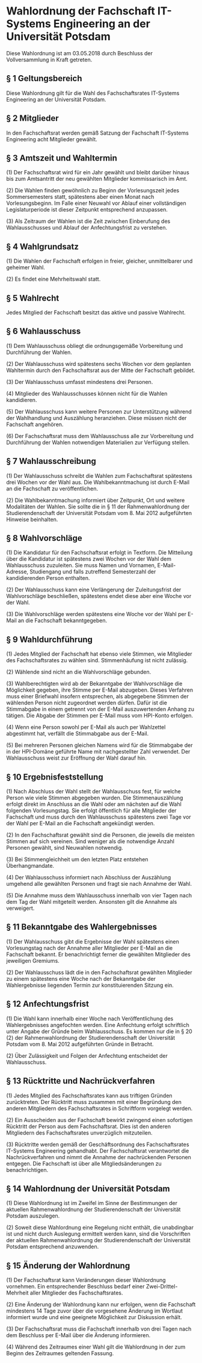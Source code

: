 # Wahlordnung der Fachschaft IT-Systems Engineering an der Universität Potsdam

Diese Wahlordnung ist am 03.05.2018 durch Beschluss der Vollversammlung in Kraft getreten.



## § 1 Geltungsbereich

Diese Wahlordnung gilt für die Wahl des Fachschaftsrates IT-Systems Engineering an der Universität Potsdam.


## § 2 Mitglieder

In den Fachschaftsrat werden gemäß Satzung der Fachschaft IT-Systems Engineering acht Mitglieder gewählt.


## § 3 Amtszeit und Wahltermin

(1) Der Fachschaftsrat wird für ein Jahr gewählt und bleibt darüber hinaus bis zum Amtsantritt der neu gewählten Mitglieder kommissarisch im Amt.

(2) Die Wahlen finden gewöhnlich zu Beginn der Vorlesungszeit jedes Sommersemesters statt, spätestens aber einen Monat nach Vorlesungsbeginn. Im Falle einer Neuwahl vor Ablauf einer vollständigen Legislaturperiode ist dieser Zeitpunkt entsprechend anzupassen.

(3) Als Zeitraum der Wahlen ist die Zeit zwischen Einberufung des Wahlausschusses und Ablauf der Anfechtungsfrist zu verstehen.


## § 4 Wahlgrundsatz

(1) Die Wahlen der Fachschaft erfolgen in freier, gleicher, unmittelbarer und geheimer Wahl.

(2) Es findet eine Mehrheitswahl statt.


## § 5 Wahlrecht

Jedes Mitglied der Fachschaft besitzt das aktive und passive Wahlrecht.


## § 6 Wahlausschuss

(1) Dem Wahlausschuss obliegt die ordnungsgemäße Vorbereitung und Durchführung der Wahlen.

(2) Der Wahlausschuss wird spätestens sechs Wochen vor dem geplanten Wahltermin durch den Fachschaftsrat aus der Mitte der Fachschaft gebildet.

(3) Der Wahlausschuss umfasst mindestens drei Personen.

(4) Mitglieder des Wahlausschusses können nicht für die Wahlen kandidieren.

(5) Der Wahlausschuss kann weitere Personen zur Unterstützung während der Wahlhandlung und Auszählung heranziehen. Diese müssen nicht der Fachschaft angehören.

(6) Der Fachschaftsrat muss dem Wahlausschuss alle zur Vorbereitung und Durchführung der Wahlen notwendigen Materialien zur Verfügung stellen.


## § 7 Wahlausschreibung

(1) Der Wahlausschuss schreibt die Wahlen zum Fachschaftsrat spätestens drei Wochen vor der Wahl aus. Die Wahlbekanntmachung ist durch E-Mail an die Fachschaft zu veröffentlichen.

(2) Die Wahlbekanntmachung informiert über Zeitpunkt, Ort und weitere Modalitäten der Wahlen. Sie sollte die in § 11 der Rahmenwahlordnung der Studierendenschaft der Universität Potsdam vom 8. Mai 2012 aufgeführten Hinweise beinhalten.


## § 8 Wahlvorschläge

(1) Die Kandidatur für den Fachschaftsrat erfolgt in Textform. Die Mitteilung über die Kandidatur ist spätestens zwei Wochen vor der Wahl dem Wahlausschuss zuzuleiten. Sie muss Namen und Vornamen, E-Mail-Adresse, Studiengang und falls zutreffend Semesterzahl der kandidierenden Person enthalten.

(2) Der Wahlausschuss kann eine Verlängerung der Zuleitungsfrist der Wahlvorschläge beschließen, spätestens endet diese aber eine Woche vor der Wahl.

(3) Die Wahlvorschläge werden spätestens eine Woche vor der Wahl per E-Mail an die Fachschaft bekanntgegeben.


## § 9 Wahldurchführung

(1) Jedes Mitglied der Fachschaft hat ebenso viele Stimmen, wie Mitglieder des Fachschaftsrates zu wählen sind. Stimmenhäufung ist nicht zulässig.

(2) Wählende sind nicht an die Wahlvorschläge gebunden.

(3) Wahlberechtigten wird ab der Bekanntgabe der Wahlvorschläge die Möglichkeit gegeben, ihre Stimme per E-Mail abzugeben. Dieses Verfahren muss einer Briefwahl insofern entsprechen, als abgegebene Stimmen der wählenden Person nicht zugeordnet werden dürfen. Dafür ist die Stimmabgabe in einem getrennt von der E-Mail auszuwertenden Anhang zu tätigen. Die Abgabe der Stimmen per E-Mail muss vom HPI-Konto erfolgen.

(4) Wenn eine Person sowohl per E-Mail als auch per Wahlzettel abgestimmt hat, verfällt die Stimmabgabe aus der E-Mail.

(5) Bei mehreren Personen gleichen Namens wird für die Stimmabgabe der in der HPI-Domäne geführte Name mit nachgestellter Zahl verwendet. Der Wahlausschuss weist zur Eröffnung der Wahl darauf hin.


## § 10 Ergebnisfeststellung

(1) Nach Abschluss der Wahl stellt der Wahlausschuss fest, für welche Person wie viele Stimmen abgegeben wurden. Die Stimmenauszählung erfolgt direkt im Anschluss an die Wahl oder am nächsten auf die Wahl folgenden Vorlesungstag. Sie erfolgt öffentlich für alle Mitglieder der Fachschaft und muss durch den Wahlausschuss spätestens zwei Tage vor der Wahl per E-Mail an die Fachschaft angekündigt werden.

(2) In den Fachschaftsrat gewählt sind die Personen, die jeweils die meisten Stimmen auf sich vereinen. Sind weniger als die notwendige Anzahl Personen gewählt, sind Neuwahlen notwendig.

(3) Bei Stimmengleichheit um den letzten Platz entstehen Überhangmandate.

(4) Der Wahlausschuss informiert nach Abschluss der Auszählung umgehend alle gewählten Personen und fragt sie nach Annahme der Wahl.

(5) Die Annahme muss dem Wahlausschuss innerhalb von vier Tagen nach dem Tag der Wahl mitgeteilt werden. Ansonsten gilt die Annahme als verweigert.


## § 11 Bekanntgabe des Wahlergebnisses

(1) Der Wahlausschuss gibt die Ergebnisse der Wahl spätestens einen Vorlesungstag nach der Annahme aller Mitglieder per E-Mail an die Fachschaft bekannt. Er benachrichtigt ferner die gewählten Mitglieder des jeweiligen Gremiums.

(2) Der Wahlausschuss lädt die in den Fachschaftsrat gewählten Mitglieder zu einem spätestens eine Woche nach der Bekanntgabe der Wahlergebnisse liegenden Termin zur konstituierenden Sitzung ein.


## § 12 Anfechtungsfrist

(1) Die Wahl kann innerhalb einer Woche nach Veröffentlichung des Wahlergebnisses angefochten werden. Eine Anfechtung erfolgt schriftlich unter Angabe der Gründe beim Wahlausschuss. Es kommen nur die in § 20 (2) der Rahmenwahlordnung der Studierendenschaft der Universität Potsdam vom 8. Mai 2012 aufgeführten Gründe in Betracht.

(2) Über Zulässigkeit und Folgen der Anfechtung entscheidet der Wahlausschuss.


## § 13 Rücktritte und Nachrückverfahren

(1) Jedes Mitglied des Fachschaftsrates kann aus triftigen Gründen zurücktreten. Der Rücktritt muss zusammen mit einer Begründung den anderen Mitgliedern des Fachschaftsrates in Schriftform vorgelegt werden.

(2) Ein Ausscheiden aus der Fachschaft bewirkt zwingend einen sofortigen Rücktritt der Person aus dem Fachschaftsrat. Dies ist den anderen Mitgliedern des Fachschaftsrates unverzüglich mitzuteilen.

(3) Rücktritte werden gemäß der Geschäftsordnung des Fachschaftsrates IT-Systems Engineering gehandhabt. Der Fachschaftsrat verantwortet die Nachrückverfahren und nimmt die Annahme der nachrückenden Personen entgegen. Die Fachschaft ist über alle Mitgliedsänderungen zu benachrichtigen.


## § 14 Wahlordnung der Universität Potsdam

(1) Diese Wahlordnung ist im Zweifel im Sinne der Bestimmungen der aktuellen Rahmenwahlordnung der Studierendenschaft der Universität Potsdam auszulegen.

(2) Soweit diese Wahlordnung eine Regelung nicht enthält, die unabdingbar ist und nicht durch Auslegung ermittelt werden kann, sind die Vorschriften der aktuellen Rahmenwahlordnung der Studierendenschaft der Universität Potsdam entsprechend anzuwenden.


## § 15 Änderung der Wahlordnung

(1) Der Fachschaftsrat kann Veränderungen dieser Wahlordnung vornehmen. Ein entsprechender Beschluss bedarf einer Zwei-Drittel-Mehrheit aller Mitglieder des Fachschaftsrates.

(2) Eine Änderung der Wahlordnung kann nur erfolgen, wenn die Fachschaft mindestens 14 Tage zuvor über die vorgesehene Änderung im Wortlaut informiert wurde und eine geeignete Möglichkeit zur Diskussion erhält.

(3) Der Fachschaftsrat muss die Fachschaft innerhalb von drei Tagen nach dem Beschluss per E-Mail über die Änderung informieren.

(4) Während des Zeitraumes einer Wahl gilt die Wahlordnung in der zum Beginn des Zeitraumes geltenden Fassung.
